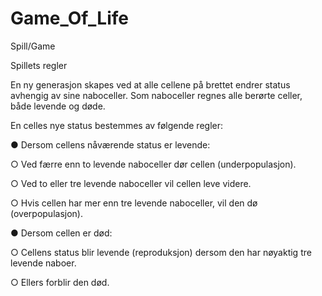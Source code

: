 # Game_Of_Life
Spill/Game

Spillets regler

En ny generasjon skapes ved at alle cellene på brettet endrer status avhengig av sine
naboceller. Som naboceller regnes alle berørte celler, både levende og døde.


En celles nye status bestemmes av følgende regler:

● Dersom cellens nåværende status er levende:

○ Ved færre enn to levende naboceller dør cellen (underpopulasjon).

○ Ved to eller tre levende naboceller vil cellen leve videre.

○ Hvis cellen har mer enn tre levende naboceller, vil den dø (overpopulasjon).

● Dersom cellen er død:

○ Cellens status blir levende (reproduksjon) dersom den har nøyaktig tre levende naboer.

○ Ellers forblir den død.


